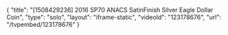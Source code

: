 {
    "title": "[1508429236] 2016 SP70 ANACS SatinFinish Silver Eagle Dollar Coin",
    "type": "solo",
    "layout": "iframe-static",
    "videoId": "123178676",
    "url": "\/tvpembed\/123178676"
}